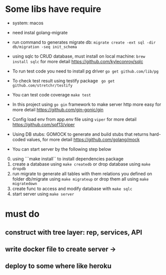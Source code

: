 # Some libs have require
* system: macos

* need instal golang-migrate

* run command to generates migrate db: ```migrate create -ext sql -dir db/migration -seq init_schema```

* using sqlc to CRUD database, must install on local machine: ```brew install sqlc``` for more detail https://github.com/kyleconroy/sqlc
 
* To run test code you need to install pg driver
```go get github.com/lib/pg```

* To check test result using testify package
``` go get github.com/stretchr/testify```

* You can test code coverage ```make test```

* In this project using ```go gin``` framework to make server http more easy for more detail https://github.com/gin-gonic/gin

* Config load env from app.env file using ```viper``` for more detail https://github.com/spf13/viper

* Using DB stubs: GOMOCK to generate and build stubs that returns hard-coded values, for more detail https://github.com/golang/mock

* You can start server by the following step below
0. using ```make install`` to install dependencies package
1. create a database using ```make createdb``` or drop database using ```make dropdb```
2. run migrate to generate all tables with them relations you defined on folder db/migrate using ```make migrateup``` or drop them all using ```make migratedown```
3. create func to access and modify database with ```make sqlc```
4. start server using ```make server```

# must do
## construct with tree layer: rep, services, API
## write docker file to create server -> 
## deploy to some where like heroku
